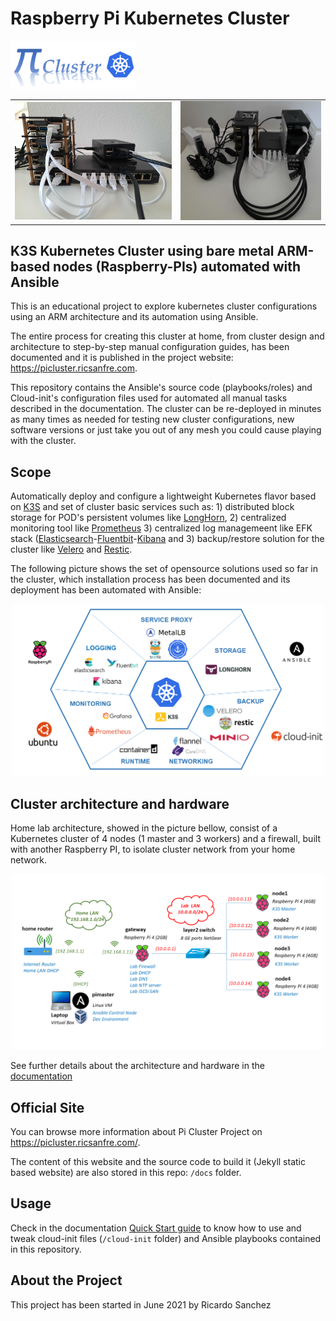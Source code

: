 # Raspberry Pi Kubernetes Cluster 

<img src="docs/assets/img/picluster-logo.png" width="200" />

<table>
  <tr>
    <td><img src="docs/assets/img/pi-cluster.png" width="400" alt="pi-cluster-1.0"/></td>
    <td><img src="docs/assets/img/pi-cluster-2.0.png" width="360" /></td>
  </tr>
</table>

## **K3S Kubernetes Cluster using bare metal ARM-based nodes (Raspberry-PIs) automated with Ansible**

This is an educational project to explore kubernetes cluster configurations using an ARM architecture and its automation using Ansible.

The entire process for creating this cluster at home, from cluster design and architecture to step-by-step manual configuration guides, has been documented and it is published in the project website: https://picluster.ricsanfre.com.

This repository contains the Ansible's source code (playbooks/roles) and Cloud-init's configuration files used for automated all manual tasks described in the documentation. 
The cluster can be re-deployed in minutes as many times as needed for testing new cluster configurations, new software versions or just take you out of any mesh you could cause playing with the cluster.

## Scope

Automatically deploy and configure a lightweight Kubernetes flavor based on [K3S](https://ks3.io/) and set of cluster basic services such as: 1) distributed block storage for POD's persistent volumes like [LongHorn](https://longhorn.io/), 2) centralized monitoring tool like [Prometheus](https://prometheus.io/) 3) centralized log managemeent like EFK stack ([Elasticsearch](https://www.elastic.co/elasticsearch/)-[Fluentbit](https://fluentbit.io/)-[Kibana](https://www.elastic.co/kibana/) and 3) backup/restore solution for the cluster like [Velero](https://velero.io/) and [Restic](https://restic.io/).

The following picture shows the set of opensource solutions used so far in the cluster, which installation process has been documented and its deployment has been automated with Ansible:

<p align="center">
  <img src="docs/assets/img/pi-cluster-icons.png" width="500"/>
</p>

## Cluster architecture and hardware

Home lab architecture, showed in the picture bellow, consist of a Kubernetes cluster of 4 nodes (1 master and 3 workers) and a firewall, built with another Raspberry PI, to isolate cluster network from your home network.


<p align="center">
  <img src="docs/assets/img/RaspberryPiCluster_architecture.png" width="500"/>
</p>

See further details about the architecture and hardware in the [documentation](https://picluster.ricsanfre.com/docs/home/)

## Official Site

You can browse more information about Pi Cluster Project on https://picluster.ricsanfre.com/. 

The content of this website and the source code to build it (Jekyll static based website) are also stored in this repo: `/docs` folder.

## Usage 

Check in the documentation [Quick Start guide](http://picluster.ricsanfre.com/docs/ansible/) to know how to use and tweak cloud-init files (`/cloud-init` folder) and Ansible playbooks contained in this repository.

## About the Project

This project has been started in June 2021 by Ricardo Sanchez

